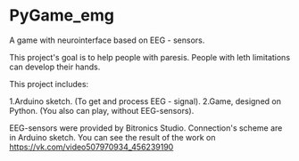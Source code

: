 # PyGame_emg
A game with neurointerface based on EEG - sensors.
 
This project's goal is to help people with paresis. People with leth limitations can develop their hands.

This project includes:

1.Arduino sketch. (To get and process EEG - signal).
2.Game, designed on Python. (You also can play, without EEG-sensors).

EEG-sensors were provided by Bitronics Studio. Connection's scheme are in Arduino sketch. You can see the result of the work on https://vk.com/video507970934_456239190
